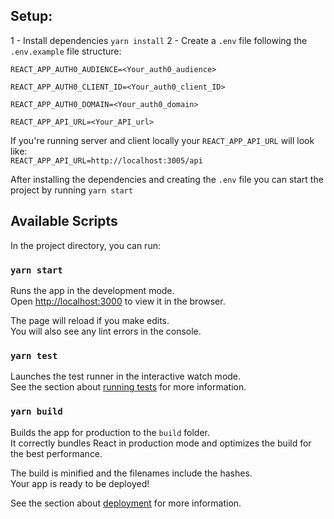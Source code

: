 ## Setup:
1 - Install dependencies `yarn install`
2 - Create a `.env` file following the `.env.example` file structure:

`REACT_APP_AUTH0_AUDIENCE=<Your_auth0_audience>`

`REACT_APP_AUTH0_CLIENT_ID=<Your_auth0_client_ID>`

`REACT_APP_AUTH0_DOMAIN=<Your_auth0_domain>`

`REACT_APP_API_URL=<Your_API_url>`

If you're running server and client locally your `REACT_APP_API_URL` will look like: <br>
```REACT_APP_API_URL=http://localhost:3005/api```

After installing the dependencies and creating the `.env` file  you can start the project by running `yarn start`


## Available Scripts

In the project directory, you can run:

### `yarn start`

Runs the app in the development mode.<br />
Open [http://localhost:3000](http://localhost:3000) to view it in the browser.

The page will reload if you make edits.<br />
You will also see any lint errors in the console.

### `yarn test`

Launches the test runner in the interactive watch mode.<br />
See the section about [running tests](https://facebook.github.io/create-react-app/docs/running-tests) for more information.

### `yarn build`

Builds the app for production to the `build` folder.<br />
It correctly bundles React in production mode and optimizes the build for the best performance.

The build is minified and the filenames include the hashes.<br />
Your app is ready to be deployed!

See the section about [deployment](https://facebook.github.io/create-react-app/docs/deployment) for more information.
